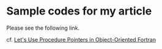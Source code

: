 # Sample codes for my article
Please see the following link.

cf. [Let's Use Procedure Pointers in Object-Oriented Fortran](https://shinobuamasaki.github.io/items/lets-use-procedure-pointers-in-object-oriented-fortran.html)
